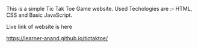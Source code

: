 This is a simple Tic Tak Toe Game website. 
Used Techologies are :-  HTML, CSS and Basic JavaScript.

Live link of website is here

https://learner-anand.github.io/tictaktoe/
